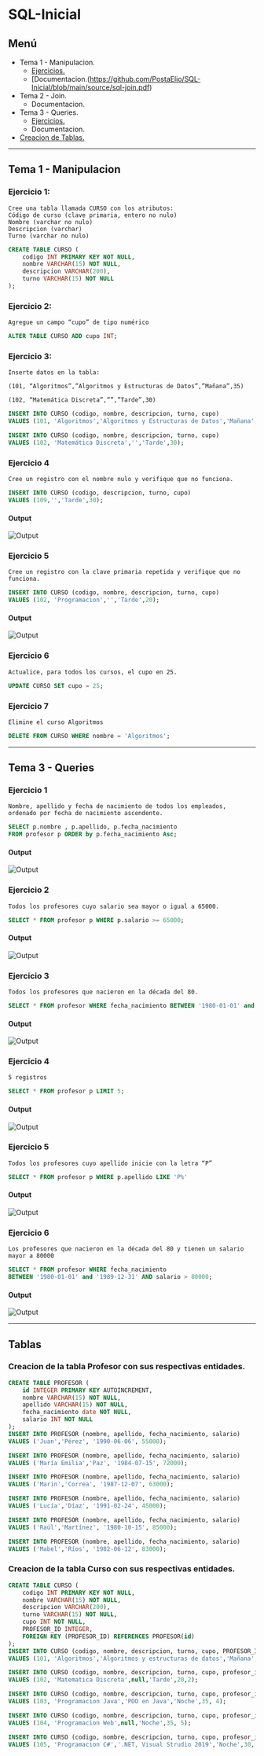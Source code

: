 # SQL-Inicial
## Menú
* Tema 1 - Manipulacion.
	* [Ejercicios.](#tema-1---manipulacion)
	* [Documentacion.(https://github.com/PostaElio/SQL-Inicial/blob/main/source/sql-join.pdf)
* Tema 2 - Join.
	* Documentacion.
* Tema 3 - Queries.
	* [Ejercicios.](#tema-3---queries)
	* Documentacion.
* [Creacion de Tablas.](#tablas)
---
## Tema 1 - Manipulacion
### Ejercicio 1:
~~~
Cree una tabla llamada CURSO con los atributos: 
Código de curso (clave primaria, entero no nulo)
Nombre (varchar no nulo)
Descripcion (varchar)
Turno (varchar no nulo)
~~~
```sql
CREATE TABLE CURSO (
	codigo INT PRIMARY KEY NOT NULL,
  	nombre VARCHAR(15) NOT NULL,
  	descripcion VARCHAR(200),
  	turno VARCHAR(15) NOT NULL
);
```
### Ejercicio 2:
~~~
Agregue un campo “cupo” de tipo numérico
~~~
```sql
ALTER TABLE CURSO ADD cupo INT;
```
### Ejercicio 3:
~~~
Inserte datos en la tabla:

(101, “Algoritmos”,”Algoritmos y Estructuras de Datos”,”Mañana”,35)

(102, “Matemática Discreta”,””,”Tarde”,30)
~~~
```sql
INSERT INTO CURSO (codigo, nombre, descripcion, turno, cupo) 
VALUES (101, 'Algoritmos','Algoritmos y Estructuras de Datos','Mañana',35);

INSERT INTO CURSO (codigo, nombre, descripcion, turno, cupo) 
VALUES (102, 'Matemática Discreta','','Tarde',30);
```
### Ejercicio 4 
~~~
Cree un registro con el nombre nulo y verifique que no funciona.
~~~
```sql
INSERT INTO CURSO (codigo, descripcion, turno, cupo) 
VALUES (109,'','Tarde',30);
```
#### Output
![Output](images/ejercicio4-output.png)
### Ejercicio 5
~~~
Cree un registro con la clave primaria repetida y verifique que no funciona.
~~~
```sql
INSERT INTO CURSO (codigo, nombre, descripcion, turno, cupo) 
VALUES (102, 'Programacion','','Tarde',20);
```
#### Output
![Output](images/ejercicio5-output.png)
### Ejercicio 6
~~~
Actualice, para todos los cursos, el cupo en 25.
~~~
```sql
UPDATE CURSO SET cupo = 25;
```
### Ejercicio 7
~~~
Elimine el curso Algoritmos
~~~
```sql
DELETE FROM CURSO WHERE nombre = 'Algoritmos';
```
---
## Tema 3 - Queries
### Ejercicio 1
~~~
Nombre, apellido y fecha de nacimiento de todos los empleados, ordenado por fecha de nacimiento ascendente.
~~~
```sql
SELECT p.nombre , p.apellido, p.fecha_nacimiento
FROM profesor p ORDER by p.fecha_nacimiento Asc;
```
#### Output
![Output](images/tema3-ejercicio1.png)
### Ejercicio 2
~~~
Todos los profesores cuyo salario sea mayor o igual a 65000.
~~~
```sql
SELECT * FROM profesor p WHERE p.salario >= 65000;
```
#### Output
![Output](images/tema3-ejercicio2.png)
### Ejercicio 3
~~~
Todos los profesores que nacieron en la década del 80.
~~~
```sql
SELECT * FROM profesor WHERE fecha_nacimiento BETWEEN '1980-01-01' and '1989-12-31';
```
#### Output
![Output](images/tema3-ejercicio3.png)
### Ejercicio 4
~~~
5 registros
~~~
```sql
SELECT * FROM profesor p LIMIT 5;
```
#### Output
![Output](images/tema3-ejercicio4.png)
### Ejercicio 5
~~~
Todos los profesores cuyo apellido inicie con la letra “P”
~~~
```sql
SELECT * FROM profesor p WHERE p.apellido LIKE 'P%'
```
#### Output
![Output](images/tema3-ejercicio5.png)
### Ejercicio 6
~~~
Los profesores que nacieron en la década del 80 y tienen un salario mayor a 80000
~~~
```sql
SELECT * FROM profesor WHERE fecha_nacimiento 
BETWEEN '1980-01-01' and '1989-12-31' AND salario > 80000;
```
#### Output
![Output](images/tema3-ejercicio6.png)

---
## Tablas

### Creacion de la tabla **Profesor** con sus respectivas entidades.
```sql
CREATE TABLE PROFESOR (
	id INTEGER PRIMARY KEY AUTOINCREMENT,
  	nombre VARCHAR(15) NOT NULL,
    apellido VARCHAR(15) NOT NULL,
  	fecha_nacimiento date NOT NULL, 
	salario INT NOT NULL
);
INSERT INTO PROFESOR (nombre, apellido, fecha_nacimiento, salario) 
VALUES ('Juan','Pérez', '1990-06-06', 55000);

INSERT INTO PROFESOR (nombre, apellido, fecha_nacimiento, salario) 
VALUES ('María Emilia','Paz', '1984-07-15', 72000);

INSERT INTO PROFESOR (nombre, apellido, fecha_nacimiento, salario) 
VALUES ('Marin','Correa', '1987-12-07', 63000);

INSERT INTO PROFESOR (nombre, apellido, fecha_nacimiento, salario) 
VALUES ('Lucía','Díaz', '1991-02-24', 45000);

INSERT INTO PROFESOR (nombre, apellido, fecha_nacimiento, salario) 
VALUES ('Raúl','Martínez', '1980-10-15', 85000);

INSERT INTO PROFESOR (nombre, apellido, fecha_nacimiento, salario) 
VALUES ('Mabel','Ríos', '1982-06-12', 83000);
```
### Creacion de la tabla **Curso** con sus respectivas entidades.
```sql
CREATE TABLE CURSO (
	codigo INT PRIMARY KEY NOT NULL,
  	nombre VARCHAR(15) NOT NULL,
  	descripcion VARCHAR(200),
  	turno VARCHAR(15) NOT NULL,
    cupo INT NOT NULL,
  	PROFESOR_ID INTEGER,
  	FOREIGN KEY (PROFESOR_ID) REFERENCES PROFESOR(id)
);
INSERT INTO CURSO (codigo, nombre, descripcion, turno, cupo, PROFESOR_ID) 
VALUES (101, 'Algoritmos','Algoritmos y estructuras de datos','Mañana',20,1);

INSERT INTO CURSO (codigo, nombre, descripcion, turno, cupo, profesor_id)
VALUES (102, 'Matematica Discreta',null,'Tarde',20,2);

INSERT INTO CURSO (codigo, nombre, descripcion, turno, cupo, profesor_id) 
VALUES (103, 'Programacion Java','POO en Java','Noche',35, 4);

INSERT INTO CURSO (codigo, nombre, descripcion, turno, cupo, profesor_id) 
VALUES (104, 'Programacion Web',null,'Noche',35, 5);

INSERT INTO CURSO (codigo, nombre, descripcion, turno, cupo, profesor_id) 
VALUES (105, 'Programacion C#','.NET, Visual Strudio 2019','Noche',30, 6);
```
